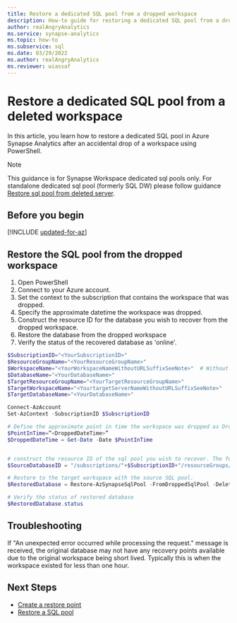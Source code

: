 ```yaml
---
title: Restore a dedicated SQL pool from a dropped workspace
description: How-to guide for restoring a dedicated SQL pool from a dropped workspace.
author: realAngryAnalytics
ms.service: synapse-analytics
ms.topic: how-to
ms.subservice: sql
ms.date: 03/29/2022
ms.author: realAngryAnalytics
ms.reviewer: wiassaf
---
```


# Restore a dedicated SQL pool from a deleted workspace

In this article, you learn how to restore a dedicated SQL pool in Azure Synapse Analytics after an accidental drop of a workspace using PowerShell.

> [!NOTE]
> This guidance is for Synapse Workspace dedicated sql pools only. For standalone dedicated sql pool (formerly SQL DW) please follow guidance [Restore sql pool from deleted server](../sql-data-warehouse/sql-data-warehouse-restore-from-deleted-server.md).

## Before you begin

[!INCLUDE [updated-for-az](../../../includes/updated-for-az.md)]

## Restore the SQL pool from the dropped workspace

1. Open PowerShell
2. Connect to your Azure account.
3. Set the context to the subscription that contains the workspace that was dropped.
4. Specify the approximate datetime the workspace was dropped.
5. Construct the resource ID for the database you wish to recover from the dropped workspace.
6. Restore the database from the dropped workspace
7. Verify the status of the recovered database as 'online'.


```powershell
$SubscriptionID="<YourSubscriptionID>"
$ResourceGroupName="<YourResourceGroupName>"
$WorkspaceName="<YourWorkspaceNameWithoutURLSuffixSeeNote>"  # Without sql.azuresynapse.net
$DatabaseName="<YourDatabaseName>"
$TargetResourceGroupName="<YourTargetResourceGroupName>" 
$TargetWorkspaceName="<YourtargetServerNameWithoutURLSuffixSeeNote>"  
$TargetDatabaseName="<YourDatabaseName>"

Connect-AzAccount
Set-AzContext -SubscriptionID $SubscriptionID

# Define the approximate point in time the workspace was dropped as DroppedDateTime "yyyy-MM-ddThh:mm:ssZ" (ex. 2022-01-01T16:15:00Z)
$PointInTime=”<DroppedDateTime>” 
$DroppedDateTime = Get-Date -Date $PointInTime 


# construct the resource ID of the sql pool you wish to recover. The format required Microsoft.Sql. This includes the approximate date time the server was dropped.
$SourceDatabaseID = "/subscriptions/"+$SubscriptionID+"/resourceGroups/"+$ResourceGroupName+"/providers/Microsoft.Sql/servers/"+$WorkspaceName+"/databases/"+$DatabaseName

# Restore to the target workspace with the source SQL pool.
$RestoredDatabase = Restore-AzSynapseSqlPool -FromDroppedSqlPool -DeletionDate $DroppedDateTime -TargetSqlPoolName $TargetDatabaseName -ResourceGroupName $TargetResourceGroupName -WorkspaceName $TargetWorkspaceName -ResourceId $SourceDatabaseID

# Verify the status of restored database
$RestoredDatabase.status
```

## Troubleshooting
If "An unexpected error occurred while processing the request." message is received, the original database may not have any recovery points available due to the original workspace being short lived. Typically this is when the workspace existed for less than one hour.

## Next Steps
- [Create a restore point](sqlpool-create-restore-point.md)
- [Restore a SQL pool](restore-sql-pool.md)
